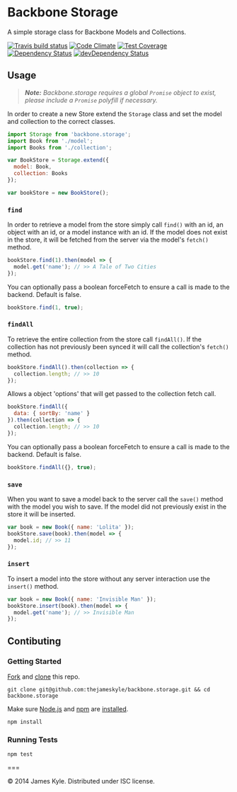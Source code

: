 # Backbone Storage

A simple storage class for Backbone Models and Collections.

[![Travis build status](http://img.shields.io/travis/thejameskyle/backbone.storage.svg?style=flat)](https://travis-ci.org/thejameskyle/backbone.storage)
[![Code Climate](https://codeclimate.com/github/thejameskyle/backbone.storage/badges/gpa.svg)](https://codeclimate.com/github/thejameskyle/backbone.storage)
[![Test Coverage](https://codeclimate.com/github/thejameskyle/backbone.storage/badges/coverage.svg)](https://codeclimate.com/github/thejameskyle/backbone.storage)
[![Dependency Status](https://david-dm.org/thejameskyle/backbone.storage.svg)](https://david-dm.org/thejameskyle/backbone.storage)
[![devDependency Status](https://david-dm.org/thejameskyle/backbone.storage/dev-status.svg)](https://david-dm.org/thejameskyle/backbone.storage#info=devDependencies)

## Usage

> _**Note:** Backbone.storage requires a global `Promise` object to
> exist, please include a `Promise` polyfill if necessary._

In order to create a new Store extend the `Storage` class and set the model and
collection to the correct classes.

```js
import Storage from 'backbone.storage';
import Book from './model';
import Books from './collection';

var BookStore = Storage.extend({
  model: Book,
  collection: Books
});

var bookStore = new BookStore();
```

### `find`

In order to retrieve a model from the store simply call `find()` with an id,
an object with an id, or a model instance with an id. If the model does not
exist in the store, it will be fetched from the server via the model's `fetch()` method.

```js
bookStore.find(1).then(model => {
  model.get('name'); // >> A Tale of Two Cities
});
```
You can optionally pass a boolean forceFetch to ensure a call is made to the backend. Default is false.
```js
bookStore.find(1, true);
```

### `findAll`

To retrieve the entire collection from the store call `findAll()`. If the
collection has not previously been synced it will call the collection's
`fetch()` method.

```js
bookStore.findAll().then(collection => {
  collection.length; // >> 10
});
```

Allows a object 'options' that will get passed to the collection fetch call.
```js
bookStore.findAll({
  data: { sortBy: 'name' }
}).then(collection => {
  collection.length; // >> 10
});
```
You can optionally pass a boolean forceFetch to ensure a call is made to the backend. Default is false.
```js
bookStore.findAll({}, true);
```

### `save`

When you want to save a model back to the server call the `save()` method with
the model you wish to save. If the model did not previously exist in the store
it will be inserted.

```js
var book = new Book({ name: 'Lolita' });
bookStore.save(book).then(model => {
  model.id; // >> 11
});
```

### `insert`

To insert a model into the store without any server interaction use the
`insert()` method.

```js
var book = new Book({ name: 'Invisible Man' });
bookStore.insert(book).then(model => {
  model.get('name'); // >> Invisible Man
});
```

## Contibuting

### Getting Started

[Fork](https://help.github.com/articles/fork-a-repo/) and
[clone](http://git-scm.com/docs/git-clone) this repo.

```
git clone git@github.com:thejameskyle/backbone.storage.git && cd backbone.storage
```

Make sure [Node.js](http://nodejs.org/) and [npm](https://www.npmjs.org/) are
[installed](http://nodejs.org/download/).

```
npm install
```

### Running Tests

```
npm test
```

===

© 2014 James Kyle. Distributed under ISC license.
